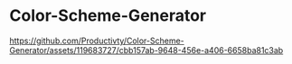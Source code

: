 # Color-Scheme-Generator




https://github.com/Productivty/Color-Scheme-Generator/assets/119683727/cbb157ab-9648-456e-a406-6658ba81c3ab

